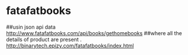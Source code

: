 # fatafatbooks
##usin json api data 
http://www.fatafatbooks.com/api/books/gethomebooks
##where all the details of product are present .
http://binarytech.epizy.com/fatafatbooks/index.html
